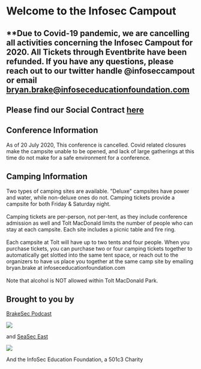 # Welcome to the Infosec Campout 



## **Due to Covid-19 pandemic, we are cancelling all activities concerning the Infosec Campout for 2020. All Tickets through Eventbrite have been refunded. If you have any questions, please reach out to our twitter handle @infoseccampout or email bryan.brake@infoseceducationfoundation.com <br />

## Please find our Social Contract [here](Social_contract.md)

## Conference Information
As of 20 July 2020, This conference is cancelled. Covid related closures make the campsite unable to be opened, and lack of large gatherings at this time do not make for a safe environment for a conference. 

## Camping Information
Two types of camping sites are available. "Deluxe" campsites have power and water, while non-deluxe ones do not. Camping tickets provide a campsite for both Friday & Saturday night.<br />
<br />
Camping tickets are per-person, not per-tent, as they include conference admission as well and Tolt MacDonald limits the number of people who can stay at each campsite.  Each site includes a picnic table and fire ring. <br />
<br />
Each campsite at  Tolt will have up to two tents and four people. When you purchase tickets, you can purchase two or four camping tickets together to automatically get slotted into the same tent space, or reach out to the organizers to have us place you together at the same camp site by emailing bryan.brake at infoseceducationfoundation.com <br />
<br />
Note that alcohol is NOT allowed within Tolt MacDonald Park. <br />


## Brought to you by 

[BrakeSec Podcast](https://www.brakeingsecurity.com/)


![](https://infoseccampout.com/BRAKEING-LOGO-01-small.png)


and [SeaSec East](https://www.meetup.com/SEASec-East)


![](https://infoseccampout.com/SeaSecEast.png)

And the InfoSec Education Foundation, a 501c3 Charity


    
